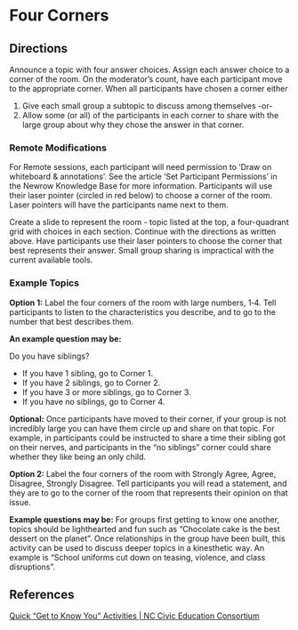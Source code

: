 # Four Corners

## Directions

Announce a topic with four answer choices. Assign each answer choice to a corner of the room. On the moderator’s count, have each participant move to the appropriate corner. When all participants have chosen a corner either 
1. Give each small group a subtopic to discuss among themselves -or- 
2. Allow some (or all) of the participants in each corner to share with the large group about why they chose the answer in that corner.

### Remote Modifications

For Remote sessions, each participant will need permission to ‘Draw on whiteboard & annotations’. See the article ‘Set Participant Permissions’ in the Newrow Knowledge Base for more information. Participants will use their laser pointer (circled in red below) to choose a corner of the room. Laser pointers will have the participants name next to them.

Create a slide to represent the room - topic listed at the top, a four-quadrant grid with choices in each section. Continue with the directions as written above.  Have participants use their laser pointers to choose the corner that best represents their answer. Small group sharing is impractical with the current available tools.

### Example Topics

**Option 1:** Label the four corners of the room with large numbers, 1‐4.  Tell participants to listen to the characteristics you describe, and to go to the number that best describes them.

**An example question may be:**

Do you have siblings?  

* If you have 1 sibling, go to Corner 1.
* If you have 2 siblings, go to Corner 2.
* If you have 3 or more siblings, go to Corner 3.
* If you have no siblings, go to Corner 4.  

**Optional:** Once participants have moved to their corner, if your group is not incredibly large you can have them circle up and share on that topic.  For example, in participants could be instructed to share a time their sibling got on their nerves, and participants in the “no siblings” corner could share whether they like being an only child.

**Option 2:**  Label the four corners of the room with Strongly Agree, Agree, Disagree, Strongly Disagree.  Tell participants you will read a statement, and they are to go to the corner of the room that represents their opinion on that issue.  

**Example questions may be:**
For groups first getting to know one another, topics should be lighthearted and fun such as “Chocolate cake is the best dessert on the planet”. Once relationships in the group have been built, this activity can be used to discuss deeper topics in a kinesthetic way. An example is “School uniforms cut down on teasing, violence, and class disruptions”.

## References

[Quick “Get to Know You” Activities | NC Civic Education Consortium](https://civics.sites.unc.edu/files/2012/05/gettoknowyou.pdf)
